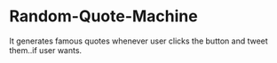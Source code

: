 # Random-Quote-Machine
It generates famous quotes whenever user clicks the button and tweet them..if user wants.
